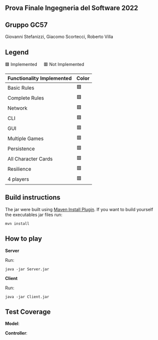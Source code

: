 Prova Finale Ingegneria del Software 2022
---------------------------------------
Gruppo GC57
---------------------------------------
 Giovanni Stefanizzi, 
 Giacomo Scortecci, 
 Roberto Villa
 
 Legend
 ------
  🟩 Implemented &emsp; 🟥 Not Implemented        


Functionality Implemented  | Color
------------- | -------------
Basic Rules  | 🟩
Complete Rules  | 🟩
Network | 🟩
CLI | 🟩
GUI  | 🟥
Multiple Games  | 🟥
Persistence  | 🟥
All Character Cards  | 🟥
Resilience | 🟥
4 players | 🟥

Build instructions
-----
The jar were built using [Maven Install Plugin](https://maven.apache.org/plugins/maven-install-plugin/). If you want to build yourself the executables jar files run:

```
mvn install
```

How to play
----
**Server**

Run:
```
java -jar Server.jar
```

**Client**

Run:
```
java -jar Client.jar
```

Test Coverage
---

**Model**:


**Controller**:


